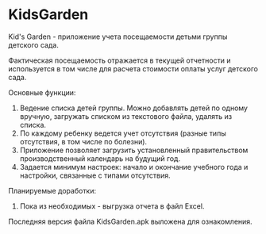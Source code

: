 # KidsGarden
Kid's Garden - приложение учета посещаемости детьми группы детского сада.

Фактическая посещаемость отражается в текущей отчетности и используется в том числе для расчета стоимости оплаты услуг детского сада.

Основные функции:
1. Ведение списка детей группы. Можно добавлять детей по одному вручную, загружать списком из текстового файла, удалять из списка.
2. По каждому ребенку ведется учет отсутствия (разные типы отсутствия, в том числе по болезни).
3. Приложение позволяет загрузить установленный правительством производственный календарь на будущий год.
4. Задается минимум настроек: начало и окончание учебного года и настройки, связанные с типами отсутствия.

Планируемые доработки:
1. Пока из необходимых - выгрузка отчета в файл Excel.

Последняя версия файла KidsGarden.apk выложена для ознакомления.
